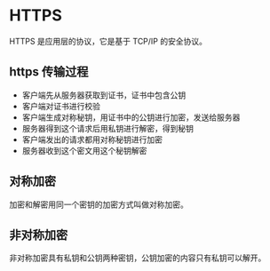 # HTTPS

HTTPS 是应用层的协议，它是基于 TCP/IP 的安全协议。

## https 传输过程
- 客户端先从服务器获取到证书，证书中包含公钥
- 客户端对证书进行校验
- 客户端生成对称秘钥，用证书中的公钥进行加密，发送给服务器
- 服务器得到这个请求后用私钥进行解密，得到秘钥
- 客户端发出的请求都用对称秘钥进行加密
- 服务器收到这个密文用这个秘钥解密

## 对称加密

加密和解密用同一个密钥的加密方式叫做对称加密。

## 非对称加密

非对称加密具有私钥和公钥两种密钥，公钥加密的内容只有私钥可以解开。

